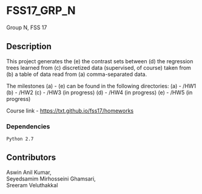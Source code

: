 # FSS17_GRP_N
Group N, FSS 17

## Description
This project generates the (e) the contrast sets between (d) the regression trees learned from (c) discretized data (supervised, of course) taken from (b) a table of data read from (a) comma-separated data.

The milestones (a) - (e) can be found in the following directories:
(a) - /HW1
(b) - /HW2
(c) - /HW3 (in progress)
(d) - /HW4 (in progress)
(e) - /HW5 (in progress)

Course link - https://txt.github.io/fss17/homeworks

### Dependencies
`Python 2.7`

## Contributors
Aswin Anil Kumar,  
Seyedsamim Mirhosseini Ghamsari,  
Sreeram Veluthakkal